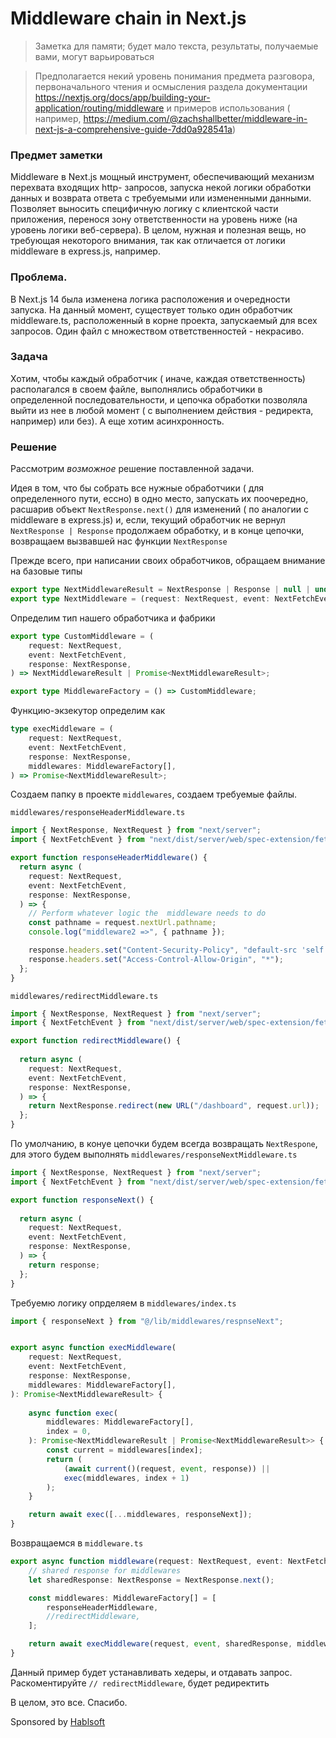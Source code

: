 # Middleware chain in Next.js

> Заметка для памяти; будет мало текста, результаты, получаемые вами, могут варьироваться

> Предполагается некий уровень понимания предмета разговора, первоначального чтения и осмысления
раздела документации https://nextjs.org/docs/app/building-your-application/routing/middleware и примеров использования ( например, https://medium.com/@zachshallbetter/middleware-in-next-js-a-comprehensive-guide-7dd0a928541a)

### Предмет заметки

Middleware в Next.js мощный инструмент, обеспечивающий механизм перехвата входящих http- запросов, запуска некой логики обработки данных и возврата ответа с требуемыми или измененными данными. Позволяет выносить специфичную логику с клиентской части приложения, перенося зону ответственности на уровень ниже (на уровень логики веб-сервера).
В целом, нужная и полезная вещь, но требующая некоторого внимания, так как отличается от логики middleware в express.js, например.

### Проблема.

В Next.js 14 была изменена логика расположения и очередности запуска. На данный момент, существует только один обработчик middleware.ts, расположенный в корне проекта, запускаемый для всех запросов.
Один файл с множеством ответственностей - некрасиво.

### Задача

Хотим, чтобы каждый обработчик ( иначе, каждая ответственность) располагался в своем файле, выполнялись обработчики в определенной последовательности, и цепочка обработки позволяла выйти из нее в любой момент ( с выполнением действия - редиректа, например) или без).
А еще хотим асинхронность.

### Решение

Рассмотрим _возможное_ решение поставленной задачи.

Идея в том, что бы собрать все нужные обработчики ( для определенного пути, ессно) в одно место, запускать их поочередно, расшарив объект `NextResponse.next()` для изменений ( по аналогии с middleware в express.js) и, если, текущий обработчик не вернул `NextResponse | Response` продолжаем обработку, и в конце цепочки, возвращаем вызвавшей нас функции `NextResponse`

Прежде всего, при написании своих обработчиков, обращаем внимание на базовые типы

```typescript
export type NextMiddlewareResult = NextResponse | Response | null | undefined | void;
export type NextMiddleware = (request: NextRequest, event: NextFetchEvent) => NextMiddlewareResult | Promise<NextMiddlewareResult>;
```

Определим тип нашего обработчика и фабрики

```typescript
export type CustomMiddleware = (
    request: NextRequest,
    event: NextFetchEvent,
    response: NextResponse,
) => NextMiddlewareResult | Promise<NextMiddlewareResult>;

export type MiddlewareFactory = () => CustomMiddleware;
```

Функцию-экзекутор определим как
```typescript
type execMiddleware = (
    request: NextRequest,
    event: NextFetchEvent,
    response: NextResponse,
    middlewares: MiddlewareFactory[],
) => Promise<NextMiddlewareResult>;
```

Создаем папку в проекте `middlewares`, создаем требуемые файлы. 

`middlewares/responseHeaderMiddleware.ts`
```typescript
import { NextResponse, NextRequest } from "next/server";
import { NextFetchEvent } from "next/dist/server/web/spec-extension/fetch-event";

export function responseHeaderMiddleware() {
  return async (
    request: NextRequest,
    event: NextFetchEvent,
    response: NextResponse,
  ) => {
    // Perform whatever logic the  middleware needs to do
    const pathname = request.nextUrl.pathname;
    console.log("middleware2 =>", { pathname });

    response.headers.set("Content-Security-Policy", "default-src 'self'");
    response.headers.set("Access-Control-Allow-Origin", "*");
  };
}
```

`middlewares/redirectMiddleware.ts`
```typescript
import { NextResponse, NextRequest } from "next/server";
import { NextFetchEvent } from "next/dist/server/web/spec-extension/fetch-event";

export function redirectMiddleware() {
    
  return async (
    request: NextRequest,
    event: NextFetchEvent,
    response: NextResponse,
  ) => {
    return NextResponse.redirect(new URL("/dashboard", request.url));
  };
}
```

По умолчанию, в конуе цепочки будем всегда возвращать `NextRespone`, для этого будем выполнять `middlewares/responseNextMiddleware.ts`
```typescript
import { NextResponse, NextRequest } from "next/server";
import { NextFetchEvent } from "next/dist/server/web/spec-extension/fetch-event";

export function responseNext() {
    
  return async (
    request: NextRequest,
    event: NextFetchEvent,
    response: NextResponse,
  ) => {
    return response;
  };
}
```

 Требуемю логику опрделяем в `middlewares/index.ts`
```typescript
import { responseNext } from "@/lib/middlewares/respnseNext";


export async function execMiddleware(
    request: NextRequest,
    event: NextFetchEvent,
    response: NextResponse,
    middlewares: MiddlewareFactory[],
): Promise<NextMiddlewareResult> {
    
    async function exec(
        middlewares: MiddlewareFactory[],
        index = 0,
    ): Promise<NextMiddlewareResult | Promise<NextMiddlewareResult>> {
        const current = middlewares[index];
        return (
            (await current()(request, event, response)) ||
            exec(middlewares, index + 1)
        );
    }

    return await exec([...middlewares, responseNext]);
}
```

Возвращаемся в `middleware.ts`
```typescript
export async function middleware(request: NextRequest, event: NextFetchEvent) {
    // shared response for middlewares
    let sharedResponse: NextResponse = NextResponse.next();

    const middlewares: MiddlewareFactory[] = [
        responseHeaderMiddleware,
        //redirectMiddleware,
    ];

    return await execMiddleware(request, event, sharedResponse, middlewares);
}
```

Данный пример будет устанавливать хедеры, и отдавать запрос. Раскоментируйте `// redirectMiddleware`, будет редиректить

В целом, это все. Спасибо.

Sponsored by [Hablsoft](https://www.hablsoft.com)
